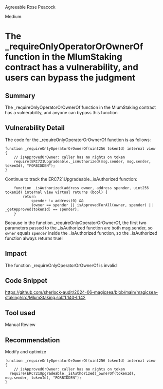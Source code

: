 Agreeable Rose Peacock

Medium

# The _requireOnlyOperatorOrOwnerOf function in the MlumStaking contract has a vulnerability, and users can bypass the judgment

## Summary
The _requireOnlyOperatorOrOwnerOf function in the MlumStaking contract has a vulnerability, and anyone can bypass this function
 
## Vulnerability Detail
The code for the _requireOnlyOperatorOrOwnerOf function is as follows:

```solidity
function _requireOnlyOperatorOrOwnerOf(uint256 tokenId) internal view {
    // isApprovedOrOwner: caller has no rights on token
    require(ERC721Upgradeable._isAuthorized(msg.sender, msg.sender, tokenId), "FORBIDDEN");
}
```
 
Continue to track the ERC721Upgradeable._isAuthorized function:
 
```solidity
    function _isAuthorized(address owner, address spender, uint256 tokenId) internal view virtual returns (bool) {
        return
            spender != address(0) &&
            (owner == spender || isApprovedForAll(owner, spender) || _getApproved(tokenId) == spender);
    }
```
 
Because in the function _requireOnlyOperatorOrOwnerOf, the first two parameters passed to the _isAuthorized function are both msg.sender, so `owner` equals `spender` inside the _isAuthorized function, so the _isAuthorized function always returns true!
 
 
## Impact
The function _requireOnlyOperatorOrOwnerOf is invalid
 
## Code Snippet

https://github.com/sherlock-audit/2024-06-magicsea/blob/main/magicsea-staking/src/MlumStaking.sol#L140-L142
 
## Tool used
Manual Review
 
## Recommendation

Modify and optimize
 
```solidity
function _requireOnlyOperatorOrOwnerOf(uint256 tokenId) internal view {
    // isApprovedOrOwner: caller has no rights on token
  require(ERC721Upgradeable._isAuthorized(_ownerOf(tokenId), msg.sender, tokenId), "FORBIDDEN");
}
```